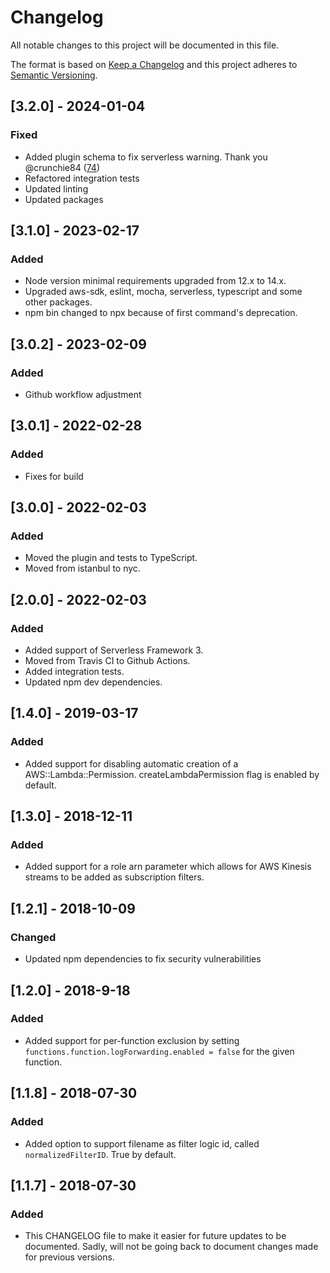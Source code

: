 # Changelog

All notable changes to this project will be documented in this file.

The format is based on [Keep a Changelog](http://keepachangelog.com/en/1.0.0/)
and this project adheres to [Semantic Versioning](http://semver.org/spec/v2.0.0.html).

## [3.2.0] - 2024-01-04

### Fixed

 - Added plugin schema to fix serverless warning. Thank you @crunchie84 ([74](https://github.com/amplify-education/serverless-log-forwarding/pull/74))
 - Refactored integration tests
 - Updated linting
 - Updated packages

## [3.1.0] - 2023-02-17

### Added

- Node version minimal requirements upgraded from 12.x to 14.x.
- Upgraded aws-sdk, eslint, mocha, serverless, typescript and some other packages.
- npm bin changed to npx because of first command's deprecation.

## [3.0.2] - 2023-02-09

### Added

- Github workflow adjustment

## [3.0.1] - 2022-02-28

### Added

- Fixes for build

## [3.0.0] - 2022-02-03

### Added

- Moved the plugin and tests to TypeScript.
- Moved from istanbul to nyc.

## [2.0.0] - 2022-02-03

### Added

- Added support of Serverless Framework 3.
- Moved from Travis CI to Github Actions.
- Added integration tests.
- Updated npm dev dependencies.

## [1.4.0] - 2019-03-17

### Added

- Added support for disabling automatic creation of a AWS::Lambda::Permission. createLambdaPermission flag is enabled by default.


## [1.3.0] - 2018-12-11

### Added

- Added support for a role arn parameter which allows for AWS Kinesis streams to be added as subscription filters.

## [1.2.1] - 2018-10-09

### Changed

- Updated npm dependencies to fix security vulnerabilities

## [1.2.0] - 2018-9-18

### Added

- Added support for per-function exclusion by setting `functions.function.logForwarding.enabled = false` for the given function.

## [1.1.8] - 2018-07-30

### Added

- Added option to support filename as filter logic id, called `normalizedFilterID`. True by default.


## [1.1.7] - 2018-07-30

### Added

- This CHANGELOG file to make it easier for future updates to be documented. Sadly, will not be going back to document changes made for previous versions.
